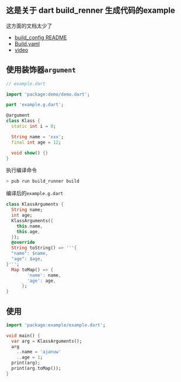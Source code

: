 ## 这是关于 dart build_renner 生成代码的example

这方面的文档太少了

- [build_config README](https://github.com/dart-lang/build/blob/master/build_config/README.md)
- [Build.yaml](https://github.com/dart-lang/build/blob/master/docs/build_yaml_format.md)
- [video](https://www.youtube.com/watch?v=mYDFOdl-aWM)


## 使用装饰器`argument`
```dart
// example.dart

import 'package:demo/demo.dart';

part 'example.g.dart';

@argument
class Klass {
  static int i = 0;

  String name = 'xxx';
  final int age = 12;

  void show() {}
}
```

执行编译命令
```sh
> pub run build_runner build
```

编译后的`example.g.dart`
```dart
class KlassArguments {
  String name;
  int age;
  KlassArguments({
    this.name,
    this.age,
  });
  @override
  String toString() => '''{
  "name": $name,
  "age": $age,
}''';
  Map toMap() => {
        'name': name,
        'age': age,
      };
}
```


## 使用
```dart
import 'package:example/example.dart';

void main() {
  var arg = KlassArguments();
  arg
    ..name = 'ajanuw'
    ..age = 1;
  print(arg);
  print(arg.toMap());
}
```